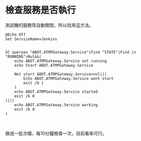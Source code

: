 # 檢查服務是否執行

測試機的服務常自動關閉，所以找來這方法。
<!--more-->
  
```
@Echo Off
Set ServiceName=Jenkins


SC queryex "ABOT.ATMPGateway.Service"|Find "STATE"|Find /v "RUNNING">Nul&&(
    echo ABOT.ATMPGateway.Service not running 
    echo Start ABOT.ATMPGateway.Service

    Net start ABOT.ATMPGateway.Service>nul||(
        Echo ABOT.ATMPGateway.Service wont start 
        exit /b 1
    )
    echo ABOT.ATMPGateway.Service started
    exit /b 0
)||(
    echo ABOT.ATMPGateway.Service working
    exit /b 0
)
```
  
<br>

做成一批次檔，每10分鐘檢查一次，目前看來可行。

